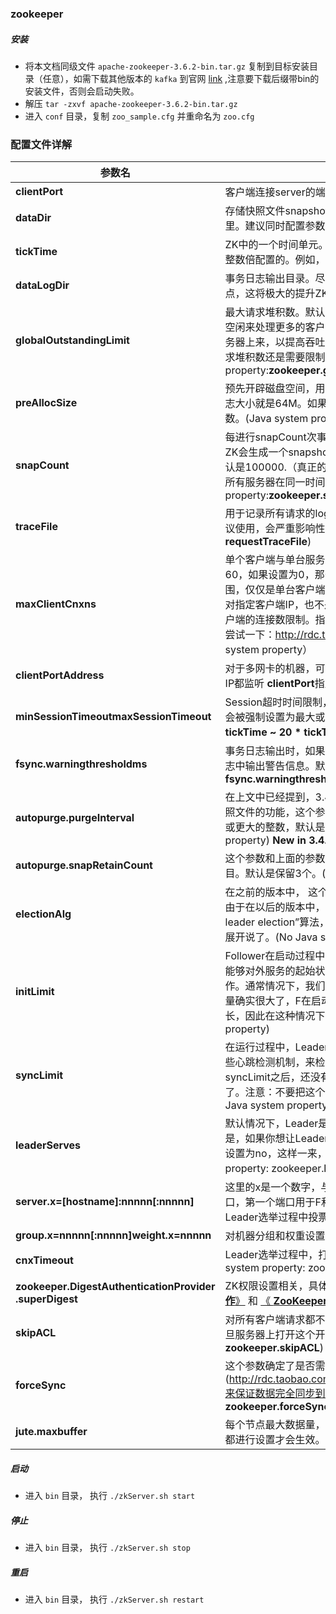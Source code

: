 ### zookeeper

##### 安装

* 将本文档同级文件 `apache-zookeeper-3.6.2-bin.tar.gz` 复制到目标安装目录（任意），如需下载其他版本的 `kafka` 到官网 [link](https://archive.apache.org/dist/zookeeper/) ,注意要下载后缀带bin的安装文件，否则会启动失败。
* 解压  `tar -zxvf apache-zookeeper-3.6.2-bin.tar.gz`
* 进入 `conf` 目录，复制 `zoo_sample.cfg` 并重命名为 `zoo.cfg`

### 配置文件详解

| **参数名**                                              | **说明**                                                     |
| ------------------------------------------------------- | ------------------------------------------------------------ |
| **clientPort**                                          | 客户端连接server的端口，即对外服务端口，一般设置为2181吧。   |
| **dataDir**                                             | 存储快照文件snapshot的目录。默认情况下，事务日志也会存储在这里。建议同时配置参数dataLogDir, 事务日志的写性能直接影响zk性能。 |
| **tickTime**                                            | ZK中的一个时间单元。ZK中所有时间都是以这个时间单元为基础，进行整数倍配置的。例如，session的最小超时时间是2*tickTime。 |
| **dataLogDir**                                          | 事务日志输出目录。尽量给事务日志的输出配置单独的磁盘或是挂载点，这将极大的提升ZK性能。  （No Java system property） |
| **globalOutstandingLimit**                              | 最大请求堆积数。默认是1000。ZK运行的时候， 尽管server已经没有空闲来处理更多的客户端请求了，但是还是允许客户端将请求提交到服务器上来，以提高吞吐性能。当然，为了防止Server内存溢出，这个请求堆积数还是需要限制下的。  (Java system property:**zookeeper.globalOutstandingLimit.**) |
| **preAllocSize**                                        | 预先开辟磁盘空间，用于后续写入事务日志。默认是64M，每个事务日志大小就是64M。如果ZK的快照频率较大的话，建议适当减小这个参数。(Java system property:**zookeeper.preAllocSize**) |
| **snapCount**                                           | 每进行snapCount次事务日志输出后，触发一次快照(snapshot), 此时，ZK会生成一个snapshot.*文件，同时创建一个新的事务日志文件log.*。默认是100000.（真正的代码实现中，会进行一定的随机数处理，以避免所有服务器在同一时间进行快照而影响性能）(Java system property:**zookeeper.snapCount**) |
| **traceFile**                                           | 用于记录所有请求的log，一般调试过程中可以使用，但是生产环境不建议使用，会严重影响性能。(Java system property:? **requestTraceFile**) |
| **maxClientCnxns**                                      | 单个客户端与单台服务器之间的连接数的限制，是ip级别的，默认是60，如果设置为0，那么表明不作任何限制。请注意这个限制的使用范围，仅仅是单台客户端机器与单台ZK服务器之间的连接数限制，不是针对指定客户端IP，也不是ZK集群的连接数限制，也不是单台ZK对所有客户端的连接数限制。指定客户端IP的限制策略，这里有一个patch，可以尝试一下：http://rdc.taobao.com/team/jm/archives/1334（No Java system property） |
| **clientPortAddress**                                   | 对于多网卡的机器，可以为每个IP指定不同的监听端口。默认情况是所有IP都监听 **clientPort**指定的端口。 **New in 3.3.0** |
| **minSessionTimeoutmaxSessionTimeout**                  | Session超时时间限制，如果客户端设置的超时时间不在这个范围，那么会被强制设置为最大或最小时间。默认的Session超时时间是在2 * **tickTime ~ 20 \* tickTime 这个范围 New in 3.3.0** |
| **fsync.warningthresholdms**                            | 事务日志输出时，如果调用fsync方法超过指定的超时时间，那么会在日志中输出警告信息。默认是1000ms。(Java system property: **fsync.warningthresholdms**)**New in 3.3.4** |
| **autopurge.purgeInterval**                             | 在上文中已经提到，3.4.0及之后版本，ZK提供了自动清理事务日志和快照文件的功能，这个参数指定了清理频率，单位是小时，需要配置一个1或更大的整数，默认是0，表示不开启自动清理功能。(No Java system property) **New in 3.4.0** |
| **autopurge.snapRetainCount**                           | 这个参数和上面的参数搭配使用，这个参数指定了需要保留的文件数目。默认是保留3个。(No Java system property) **New in 3.4.0** |
| **electionAlg**                                         | 在之前的版本中， 这个参数配置是允许我们选择leader选举算法，但是由于在以后的版本中，只会留下一种“TCP-based version of fast leader election”算法，所以这个参数目前看来没有用了，这里也不详细展开说了。(No Java system property) |
| **initLimit**                                           | Follower在启动过程中，会从Leader同步所有最新数据，然后确定自己能够对外服务的起始状态。Leader允许F在**initLimit**时间内完成这个工作。通常情况下，我们不用太在意这个参数的设置。如果ZK集群的数据量确实很大了，F在启动的时候，从Leader上同步数据的时间也会相应变长，因此在这种情况下，有必要适当调大这个参数了。(No Java system property) |
| **syncLimit**                                           | 在运行过程中，Leader负责与ZK集群中所有机器进行通信，例如通过一些心跳检测机制，来检测机器的存活状态。如果L发出心跳包在syncLimit之后，还没有从F那里收到响应，那么就认为这个F已经不在线了。注意：不要把这个参数设置得过大，否则可能会掩盖一些问题。(No Java system property) |
| **leaderServes**                                        | 默认情况下，Leader是会接受客户端连接，并提供正常的读写服务。但是，如果你想让Leader专注于集群中机器的协调，那么可以将这个参数设置为no，这样一来，会大大提高写操作的性能。(Java system property: zookeeper.**leaderServes**)。 |
| **server.x=[hostname]:nnnnn[:nnnnn]**                   | 这里的x是一个数字，与myid文件中的id是一致的。右边可以配置两个端口，第一个端口用于F和L之间的数据同步和其它通信，第二个端口用于Leader选举过程中投票通信。  (No Java system property) |
| **group.x=nnnnn[:nnnnn]weight.x=nnnnn**                 | 对机器分组和权重设置，可以 [参见这里](http://zookeeper.apache.org/doc/r3.4.3/zookeeperHierarchicalQuorums.html)(No Java system property) |
| **cnxTimeout**                                          | Leader选举过程中，打开一次连接的超时时间，默认是5s。(Java system property: zookeeper. **cnxTimeout**) |
| **zookeeper.DigestAuthenticationProvider .superDigest** | ZK权限设置相关，具体参见 [《 **使用super** **身份对有权限的节点进行操作**》](http://nileader.blog.51cto.com/1381108/930635) 和 [《 **ZooKeeper** **权限控制**》](http://nileader.blog.51cto.com/1381108/795525) |
| **skipACL**                                             | 对所有客户端请求都不作ACL检查。如果之前节点上设置有权限限制，一旦服务器上打开这个开头，那么也将失效。(Java system property: **zookeeper.skipACL**) |
| **forceSync**                                           | 这个参数确定了是否需要在事务日志提交的时候调用[FileChannel](http://rdc.taobao.com/team/\/java\/jdk1.6.0_22\/jre\/lib\/rt.jar.force来保证数据完全同步到磁盘。(Java system property: **zookeeper.forceSync**) |
| **jute.maxbuffer**                                      | 每个节点最大数据量，是默认是1M。这个限制必须在server和client端都进行设置才会生效。(Java system property: **jute.maxbuffer**) |

##### 启动

* 进入 `bin` 目录， 执行 `./zkServer.sh start`

##### 停止

* 进入 `bin` 目录， 执行 `./zkServer.sh stop`

##### 重启

* 进入 `bin` 目录， 执行 `./zkServer.sh restart`